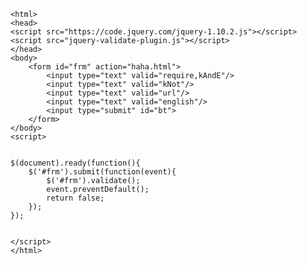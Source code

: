 	<html>
	<head>
	<script src="https://code.jquery.com/jquery-1.10.2.js"></script>
  	<script src="jquery-validate-plugin.js"></script>
	</head>
	<body>
		<form id="frm" action="haha.html">
			<input type="text" valid="require,kAndE"/>
			<input type="text" valid="kNot"/>
			<input type="text" valid="url"/>
			<input type="text" valid="english"/>
			<input type="submit" id="bt">
		</form>
	</body>
	<script>
	

	$(document).ready(function(){
		$('#frm').submit(function(event){
			$('#frm').validate();
			event.preventDefault();
			return false;
		});
	});
  
  
	</script>
	</html>
